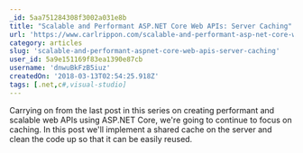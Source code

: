 ```yaml
---
_id: 5aa751284308f3002a031e8b
title: "Scalable and Performant ASP.NET Core Web APIs: Server Caching"
url: 'https://www.carlrippon.com/scalable-and-performant-asp-net-core-web-apis-server-caching/'
category: articles
slug: 'scalable-and-performant-aspnet-core-web-apis-server-caching'
user_id: 5a9e151169f83ea1390e87cb
username: 'dnwuBkFzB5iuz'
createdOn: '2018-03-13T02:54:25.918Z'
tags: [.net,c#,visual-studio]
---
```


Carrying on from the last post in this series on creating performant and scalable web APIs using ASP.NET Core, we're going to continue to focus on caching. In this post we'll implement a shared cache on the server and clean the code up so that it can be easily reused.
